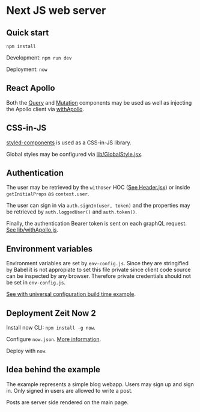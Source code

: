 # Next JS web server

## Quick start

`npm install`

Development: `npm run dev`

Deployment: `now`

## React Apollo

Both the [Query](https://www.apollographql.com/docs/react/essentials/queries.html) and [Mutation](https://www.apollographql.com/docs/react/essentials/mutations.html) components may be used as well as injecting the Apollo client via [withApollo](https://www.apollographql.com/docs/react/api/react-apollo.html#withApollo).

## CSS-in-JS

[styled-components](https://www.styled-components.com/) is used as a CSS-in-JS library.

Global styles may be configured via [lib/GlobalStyle.jsx](lib/GlobalStyle.jsx).

## Authentication

The user may be retrieved by the `withUser` HOC ([See Header.jsx](components/Layout/Header.jsx)) or inside `getInitialProps` as `context.user`.

The user can sign in via `auth.signIn(user, token)` and the properties may be retrieved by `auth.loggedUser()` and `auth.token()`.

Finally, the authentication Bearer token is sent on each graphQL request. [See lib/withApollo.js](lib/withApollo.js).

## Environment variables

Environment variables are set by `env-config.js`. Since they are stringified by Babel it is not appropiate to set this file private since client code source can be inspected by any browser. Therefore private credentials should not be set in `env-config.js`.

[See with universal configuration build time example](https://github.com/zeit/next.js/tree/canary/examples/with-universal-configuration-build-time).

## Deployment Zeit Now 2

Install now CLI: `npm install -g now`.

Configure `now.json`. [More information](https://zeit.co/examples/nextjs).

Deploy with `now`.

## Idea behind the example

The example represents a simple blog webapp. Users may sign up and sign in. Only signed in users are allowed to write a post.

Posts are server side rendered on the main page.
